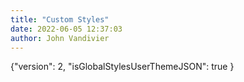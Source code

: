 ```yaml
---
title: "Custom Styles"
date: 2022-06-05 12:37:03
author: John Vandivier
---
```




{\"version\": 2, \"isGlobalStylesUserThemeJSON\": true }